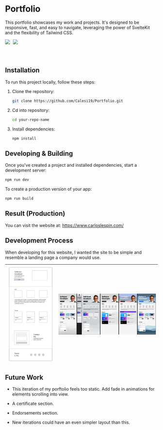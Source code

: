 # Portfolio

This portfolio showcases my work and projects. It's designed to be responsive, fast, and easy to navigate, leveraging the power of SvelteKit and the flexibility of Tailwind CSS.

<div style="display: flex; gap: 10px; height: 60px;" >

<img src="https://cdn.jsdelivr.net/gh/devicons/devicon/icons/svelte/svelte-original.svg" />
          


<img src="https://cdn.jsdelivr.net/gh/devicons/devicon/icons/tailwindcss/tailwindcss-plain.svg" />
          
</div>

## Installation

To run this project locally, follow these steps:

1. Clone the repository:
   ```bash
   git clone https://github.com/Calesi19/Portfolio.git
   ```
2. Cd into repository:
    ```bash
    cd your-repo-name
    ```
3. Install dependencies:
    ```bash
    npm install
    ```

## Developing & Building

Once you've created a project and installed dependencies, start a development server:

```bash
npm run dev
```

To create a production version of your app:

```bash
npm run build
```

## Result (Production)

You can visit the website at: https://www.carloslespin.com/




## Development Process

When developing for this website, I wanted the site to be simple and resemble a landing page a company would use.

| ![Wirefame](docs/wireframe.png)      | ![Figma Prototype](docs/figma.png)      |
| -------------- | -------------- |

## Future Work

* This iteration of my porftolio feels too static. Add fade in animations for elements scrolling into view.

* A certificate section.

* Endorsements section.

* New iterations could have an even simpler layout than this.